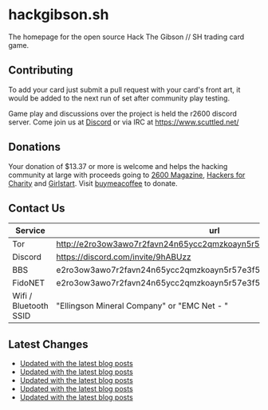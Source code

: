 # hackgibson.sh
The homepage for the open source Hack The Gibson // SH trading card game.


## Contributing

To add your card just submit a pull request with your card's front art, it would be added to the next run of set after community play testing.

Game play and discussions over the project is held the r2600 discord server. Come join us at [Discord](https://discord.com/invite/9hABUzz) or via IRC at https://www.scuttled.net/


## Donations

Your donation of $13.37 or more is welcome and helps the hacking community at large with proceeds going to [2600 Magazine](https://2600.com/), [Hackers for Charity](https://hackersforcharity.org) and [Girlstart](https://girlstart.org).  Visit [buymeacoffee](https://www.buymeacoffee.com/hackgibson.sh) to donate.


## Contact Us

Service | url
-|-
Tor | http://e2ro3ow3awo7r2favn24n65ycc2qmzkoayn5r57e3f56nvjwdcgg32ad.onion
Discord | https://discord.com/invite/9hABUzz
BBS | e2ro3ow3awo7r2favn24n65ycc2qmzkoayn5r57e3f56nvjwdcgg32ad.onion:23
FidoNET | e2ro3ow3awo7r2favn24n65ycc2qmzkoayn5r57e3f56nvjwdcgg32ad.onion:24554
Wifi / Bluetooth SSID | "Ellingson Mineral Company" or "EMC Net - <fidonet address>"

## Latest Changes
<!-- BLOG-POST-LIST:START -->
- [Updated with the latest blog posts](https://github.com/DFW2600/hackgibson.sh/commit/2ce57d69c5944e72df8082b63ca370c35dd22e5e)
- [Updated with the latest blog posts](https://github.com/DFW2600/hackgibson.sh/commit/ec2936243fa25fbd9f7504679502d407d024f456)
- [Updated with the latest blog posts](https://github.com/DFW2600/hackgibson.sh/commit/a19d7de6b69caf603998ca920edae676f5643383)
- [Updated with the latest blog posts](https://github.com/DFW2600/hackgibson.sh/commit/302fc2b7805d52da9d3bf33ca3b7f78a8588259e)
- [Updated with the latest blog posts](https://github.com/DFW2600/hackgibson.sh/commit/8f5bf4fa76ac0fc21004b258cf5e8b7c8074f0ca)
<!-- BLOG-POST-LIST:END -->
